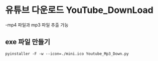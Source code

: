 # 유튜브 다운로드 YouTube_DownLoad 

-mp4 파일과 mp3 파일 추출 가능

## exe 파일 만들기
```pyinstaller -F -w --icon=./mini.ico Youtube_Mp3_Down.py```
